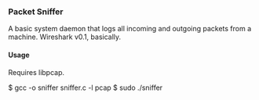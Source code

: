 ### Packet Sniffer

A basic system daemon that logs all incoming and outgoing packets from a machine. Wireshark v0.1, basically.

#### Usage

Requires libpcap.

  $ gcc -o sniffer sniffer.c -l pcap
  $ sudo ./sniffer
